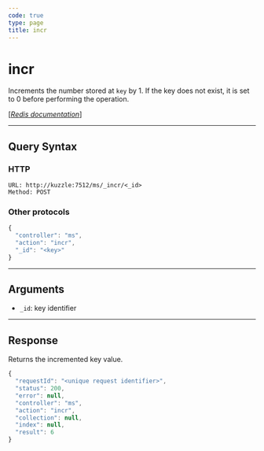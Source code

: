 ```yaml
---
code: true
type: page
title: incr
---
```


# incr

<SinceBadge version="1.0.0" />

Increments the number stored at `key` by 1. If the key does not exist, it is set to 0 before performing the operation.

[[_Redis documentation_]](https://redis.io/commands/incr)

---

## Query Syntax

### HTTP

```http
URL: http://kuzzle:7512/ms/_incr/<_id>
Method: POST
```

### Other protocols

```js
{
  "controller": "ms",
  "action": "incr",
  "_id": "<key>"
}
```

---

## Arguments

- `_id`: key identifier

---

## Response

Returns the incremented key value.

```javascript
{
  "requestId": "<unique request identifier>",
  "status": 200,
  "error": null,
  "controller": "ms",
  "action": "incr",
  "collection": null,
  "index": null,
  "result": 6
}
```
